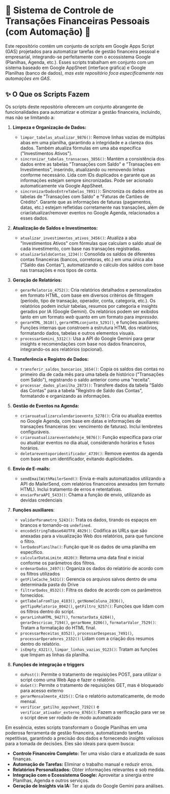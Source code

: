 # 🤖 Sistema de Controle de Transações Financeiras Pessoais (com Automação) 💼

Este repositório contém um conjunto de scripts em Google Apps Script (GAS) projetados para automatizar tarefas de gestão financeira pessoal e empresarial, integrando-se perfeitamente com o ecossistema Google (Planilhas, Agenda, etc.).  Esses scripts trabalham em conjunto com um sistema baseado em Google AppSheet (interface gráfica) e Google Planilhas (banco de dados), *mas este repositório foca especificamente nas automações em GAS*.

## ✨ O Que os Scripts Fazem

Os scripts deste repositório oferecem um conjunto abrangente de funcionalidades para automatizar e otimizar a gestão financeira, incluindo, mas não se limitando a:

1.  **Limpeza e Organização de Dados:**
    *   `limpar_tabelas_atualizar_9876()`:  Remove linhas vazias de múltiplas abas em uma planilha, garantindo a integridade e a clareza dos dados.  Também atualiza fórmulas em uma aba específica ("Investimentos Ativos").
    *   `sincronizar_tabelas_transacoes_3856()`: Mantém a consistência dos dados entre as tabelas "Transações com Saldo" e "Transações em Investimentos", inserindo, atualizando ou removendo linhas conforme necessário.  Lida com IDs duplicados e garante que as informações estejam sempre sincronizadas.  Pode ser acionado automaticamente via Google AppSheet.
    *   `sincronizarDadosEntreTabelas_7891()`: Sincroniza os dados entre as tabelas de "Transações com Saldo" e "Faturas de Cartões de Crédito". Garante que as informações de faturas (pagamentos, datas, etc.) estejam refletidas corretamente nas transações, além de criar/atualizar/remover eventos no Google Agenda, relacionados a esses dados.

2.  **Atualização de Saldos e Investimentos:**
    *   `atualizar_investimentos_ativos_3456()`:  Atualiza a aba "Investimentos Ativos" com fórmulas que calculam o saldo atual de cada investimento, com base nas transações registradas.
    *   `atualizarSaldoContas_1234()`: Consolida os saldos de diferentes contas financeiras (bancos, corretoras, etc.) em uma única aba ("Saldo das Contas"), automatizando o cálculo dos saldos com base nas transações e nos tipos de conta.

3.  **Geração de Relatórios:**
    *   `gerarRelatorio_4752()`: Cria relatórios detalhados e personalizados em formato HTML, com base em diversos critérios de filtragem (período, tipo de transação, operador, conta, categoria, etc.). Os relatórios podem incluir tabelas, resumos por categoria e insights gerados por IA (Google Gemini). Os relatórios podem ser exibidos tanto em um formato *web* quanto em um formato para *impressão*.
    *   `gerarHTML_3618()`, `gerarHTMLconjunto_5291()`, e funções auxiliares:  Funções internas que constroem a estrutura HTML dos relatórios, formatando dados, tabelas e outros elementos visuais.
    *    `processarGemini_5312()`: Usa a API do Google Gemini para gerar insights e recomendações com base nos dados financeiros, integrando-os aos relatórios (opcional).

4.  **Transferência e Registro de Dados:**
    *   `transferir_saldos_bancarios_1654()`:  Copia os saldos das contas no primeiro dia de cada mês para uma tabela de histórico ("Transações com Saldo"), registrando o saldo anterior como uma "receita".
    *   `processar_dados_planilha_2873()`:  Transfere dados da tabela "Saldo das Contas" para a tabela "Registro de Saldo das Contas", formatando e organizando as informações.

5.  **Gestão de Eventos na Agenda:**
    *   `criarouatualizarcalendarioevento_5278()`: Cria ou atualiza eventos no Google Agenda, com base em datas e informações de transações financeiras (ex: vencimento de faturas). Inclui lembretes configuráveis.
    *   `criarouatualizareventodehoje_9876()`:  Função específica para criar ou atualizar eventos no dia atual, considerando horários e fusos horários.
    *   `deletareventoporidentificador_4739()`:  Remove eventos da agenda com base em um identificador, evitando duplicidades.

6.  **Envio de E-mails:**
    *   `sendEmailWithMailerSend()`: Envia e-mails automatizados utilizando a API do MailerSend, com relatórios financeiros anexados (em formato HTML).  Inclui tratamento de erros e retentativas.
    * `enviarParaAPI_5433()`: Chama a função de envio, utilizando as devidas credenciais

7. **Funções auxiliares**:
    * `validarParametro_5243()`: Trata os dados, tirando os espaços em brancos e tornando-os `undefined`.
    * `encodeStringToBase64UTF8_4829()`: Codifica as URLs que são anexadas para a visualização Web dos relatórios, para que funcione o filtro.
    * `lerDadosPlanilha()`: Função que lê os dados de uma planilha em específico.
    * `calcularDataLimite_4820()`: Retorna uma data final e inicial conforme os parâmetros dos filtros.
    * `ordenarDados_2497()`: Organiza os dados do relatório de acordo com os filtros utilizados
    * `getFileCache_5431()`: Gerencia os arquivos salvos dentro de uma determinada pasta do Drive
    * `filtrarDados_8532()`: Filtra os dados de acordo com os parâmetros fornecidos.
    * `getTabelaFromTipo_4183()`, `getNomeColuna_2836()`, `getTipoRelatorio_8042()`, `getFiltro_9257()`: Funções que lidam com os filtros dentro do script.
    * `gerarLinhaHTML_9427()`, `formatarData_6284()`, `gerarDescricao_7194()`, `gerarNome_8206()`, `formatarValor_7529()`: Tratam a formatação do HTML final.
    * `processarReceitas_8352()`, `processarDespesas_7491()`, `processarOperadores_2332()`: Lidam com a criação dos resumos dentro do relatório.
    * `isEmpty_4321()`, `limpar_linhas_vazias_9123()`: Tratam as funções que limpam as linhas da planilha.

8. **Funções de integração e triggers**
   * `doPost()`: Permite o tratamento de requisições POST, para utilizar o script como uma Web App e fazer o relatório.
   * `doGet()`: Permite o tratamento de requisições GET, mas é bloqueado para acesso externo
   * `gerarMensalmente_4325()`: Cria o relatório automaticamente, de modo mensal.
   * `verificar_gatilho_appsheet_7192()` e `verificar_ativador_externo_8765()`: Fazem a verificação para ver se o script deve ser rodado de modo automatizado

Em essência, estes scripts transformam o Google Planilhas em uma poderosa ferramenta de gestão financeira, automatizando tarefas repetitivas, garantindo a precisão dos dados e fornecendo *insights* valiosos para a tomada de decisões.  Eles são ideais para quem busca:

*   **Controle Financeiro Completo:**  Ter uma visão clara e atualizada de suas finanças.
*   **Automação de Tarefas:**  Eliminar o trabalho manual e reduzir erros.
*   **Relatórios Personalizados:**  Obter informações relevantes e sob medida.
*   **Integração com o Ecossistema Google:**  Aproveitar a sinergia entre Planilhas, Agenda e outros serviços.
*  **Geração de Insights via IA:** Ter a ajuda do Google Gemini para análises.
